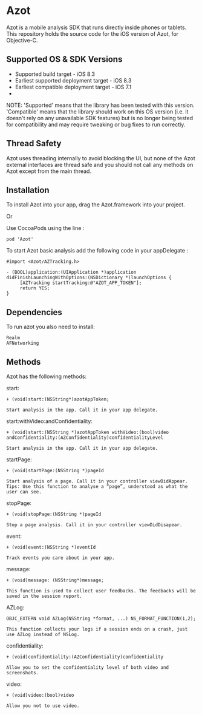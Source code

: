 # Azot
Azot is a mobile analysis SDK that runs directly inside phones or tablets. This repository holds the source code for the iOS version of Azot, for Objective-C.

Supported OS & SDK Versions
-----------------------------

* Supported build target - iOS 8.3
* Earliest supported deployment target - iOS 8.3
* Earliest compatible deployment target - iOS 7.1
* 
NOTE: 'Supported' means that the library has been tested with this version. 'Compatible' means that the library should work on this OS version (i.e. it doesn't rely on any unavailable SDK features) but is no longer being tested for compatibility and may require tweaking or bug fixes to run correctly.


Thread Safety
--------------

Azot uses threading internally to avoid blocking the UI, but none of the Azot external interfaces are thread safe and you should not call any methods on Azot except from the main thread.


Installation
--------------

To install Azot into your app, drag the Azot.framework into your project.

Or

Use CocoaPods using the line :

    pod 'Azot'


To start Azot basic analysis add the following code in your appDelegate :

    #import <Azot/AZTracking.h>
        
    - (BOOL)application:(UIApplication *)application didFinishLaunchingWithOptions:(NSDictionary *)launchOptions {
         [AZTracking startTracking:@"AZOT_APP_TOKEN"];
         return YES;
    }
    
Dependencies
--------------

To run azot you also need to install:

    Realm
    AFNetworking

Methods
--------------

Azot has the following methods:

start:

    + (void)start:(NSString*)azotAppToken;

    Start analysis in the app. Call it in your app delegate.

start:withVideo:andConfidentiality: 

    + (void)start:(NSString *)azotAppToken withVideo:(bool)video andConfidentiality:(AZConfidentiality)confidentialityLevel

    Start analysis in the app. Call it in your app delegate.

startPage: 

    + (void)startPage:(NSString *)pageId

    Start analysis of a page. Call it in your controller viewDidAppear. Tips: Use this function to analyse a “page”, understood as what the user can see.

stopPage: 

    + (void)stopPage:(NSString *)pageId

    Stop a page analysis. Call it in your controller viewDidDisapear.

event: 

    + (void)event:(NSString *)eventId

    Track events you care about in your app.
    
message:

    + (void)message: (NSString*)message;

    This function is used to collect user feedbacks. The feedbacks will be saved in the session report.

AZLog:

    OBJC_EXTERN void AZLog(NSString *format, ...) NS_FORMAT_FUNCTION(1,2);

    This function collects your logs if a session ends on a crash, just use AZLog instead of NSLog.

confidentiality:

    + (void)confidentiality:(AZConfidentiality)confidentiality
    
    Allow you to set the confidentiality level of both video and screenshots.
    
video: 

    + (void)video:(bool)video

    Allow you not to use video.
